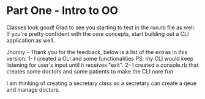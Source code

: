 # Part One - Intro to OO
Classes look good! Glad to see you starting to test in the run.rb file as well. If you're pretty confident with the core concepts, start building out a CLI application as well. 

Jhonny - Thank you for the feedback, below is a list of the extras in this version:
    1- I created a CLI and some functionalities
        PS: my CLI would keep listening for user's input until it receives "exit".
    2- I created a console.rb that creates some doctors and some patients to make the CLI nore fun
    
I am thinking of creating a secretary class so a secretary can create a qeue and manage doctors.